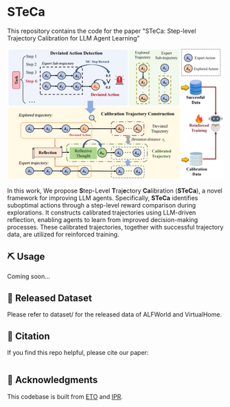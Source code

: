 # STeCa

This repository contains the code for the paper "STeCa: Step-level Trajectory Calibration for LLM Agent Learning"

<p align="center">
<img src=assets/framework.png width=700/>
</p>

In this work, We propose **S**tep-Level **T**raj**e**ctory **Ca**libration (**STeCa**), a novel framework for improving LLM agents. 
Specifically, **STeCa** identifies suboptimal actions through a step-level reward comparison during explorations. It constructs calibrated trajectories using LLM-driven reflection, enabling agents to learn from improved decision-making processes. These calibrated trajectories, together with successful trajectory data, are utilized for reinforced training.

## ⛏️ Usage 

Coming soon...

## 📂 Released Dataset

Please refer to dataset/ for the released data of ALFWorld and VirtualHome.

## 📖 Citation

If you find this repo helpful, please cite our paper:

```

```

## 🙏 Acknowledgments

This codebase is built from [ETO](https://github.com/Yifan-Song793/ETO) and [IPR](https://github.com/WeiminXiong/IPR).
